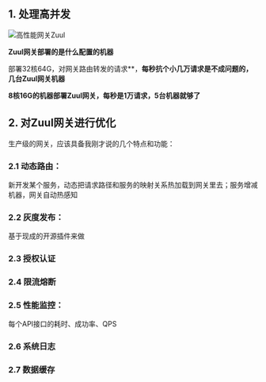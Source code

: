 

## 1. 处理高并发

![高性能网关Zuul](https://tva1.sinaimg.cn/large/0082zybpgy1gc0bz77ab4j31470u00zc.jpg)



**Zuul网关部署的是什么配置的机器**

部署32核64G，对网关路由转发的请求**，**每秒抗个小几万请求是不成问题的，几台Zuul网关机器**

**8核16G的机器部署Zuul网关，每秒是1万请求，5台机器就够了**



## 2. 对Zuul网关进行优化

 生产级的网关，应该具备我刚才说的几个特点和功能：

### 2.1 动态路由：

新开发某个服务，动态把请求路径和服务的映射关系热加载到网关里去；服务增减机器，网关自动热感知

### 2.2 灰度发布：

基于现成的开源插件来做

### 2.3 授权认证

### 2.4 限流熔断

### 2.5 性能监控：

 每个API接口的耗时、成功率、QPS

### 2.6 系统日志

### 2.7 数据缓存